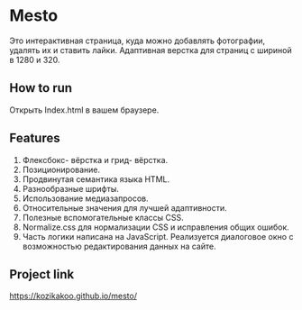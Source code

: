 # Mesto

Это интерактивная страница, куда можно добавлять фотографии, удалять их и ставить лайки. Адаптивная верстка для страниц с шириной в 1280 и 320.

## How to run 
Открыть Index.html в вашем браузере.

## Features
1. Флексбокс- вёрстка и грид- вёрстка.
2. Позиционирование.
3. Продвинутая семантика языка HTML.
4. Разнообразные шрифты.
5. Использование медиазапросов.
6. Относительные значения для лучшей адаптивности. 
7. Полезные вспомогательные классы CSS.
8. Normalize.css для нормализации CSS и исправления общих ошибок.
9. Часть логики написана на JavaScript. Реализуется диалоговое окно с возможностью редактирования данных на сайте.

## Project link
https://kozikakoo.github.io/mesto/
